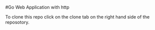 #Go Web Application with http


To clone this repo click on the clone tab on the right hand side of the reposotory.
